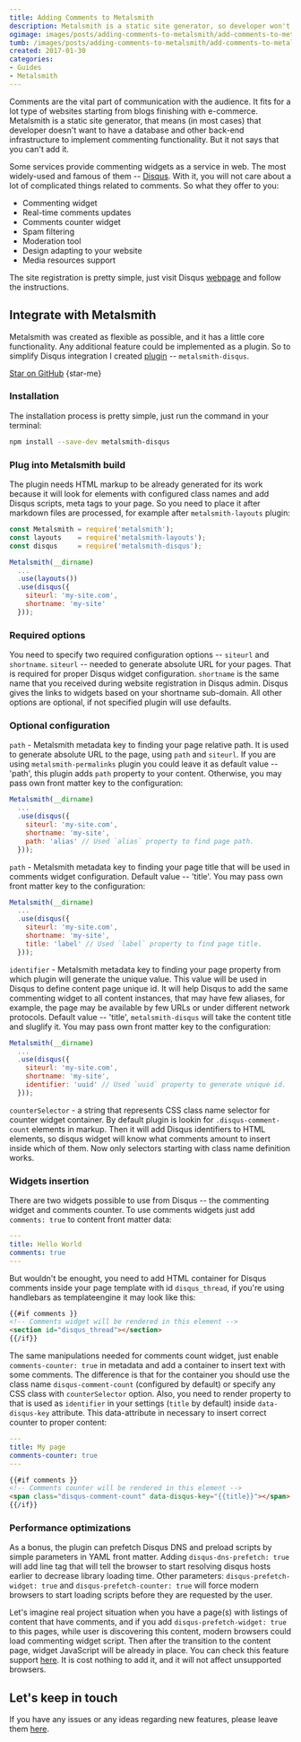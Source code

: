 ```yaml
---
title: Adding Comments to Metalsmith
description: Metalsmith is a static site generator, so developer won't to implement commenting functionality from scratch.
ogimage: images/posts/adding-comments-to-metalsmith/add-comments-to-metalsmith-project-og.jpg
tumb: /images/posts/adding-comments-to-metalsmith/add-comments-to-metalsmith-project
created: 2017-01-30
categories:
- Guides
- Metalsmith
---
```


Comments are the vital part of communication with the audience. It fits for a lot type of websites starting from blogs finishing with e-commerce. Metalsmith is a static site generator, that means (in most cases) that developer doesn't want to have a database and other back-end infrastructure to implement commenting functionality. But it not says that you can't add it.

Some services provide commenting widgets as a service in web. The most widely-used and famous of them -- [Disqus](https://disqus.com/). With it, you will not care about a lot of complicated things related to comments. So what they offer to you:
- Commenting widget
- Real-time comments updates
- Comments counter widget
- Spam filtering
- Moderation tool
- Design adapting to your website
- Media resources support

The site registration is pretty simple, just visit Disqus [webpage](https://disqus.com/profile/signup/intent/) and follow the instructions.

## Integrate with Metalsmith
Metalsmith was created as flexible as possible, and it has a little core functionality. Any additional feature could be implemented as a plugin. So to simplify Disqus integration I created [plugin](https://github.com/vitaliy-bobrov/metalsmith-disqus) -- `metalsmith-disqus`.

[Star on GitHub](https://github.com/vitaliy-bobrov/metalsmith-disqus)
{star-me}

### Installation
The installation process is pretty simple, just run the command in your terminal:

```bash
npm install --save-dev metalsmith-disqus
```
### Plug into Metalsmith build
The plugin needs HTML markup to be already generated for its work because it will look for elements with configured class names and add Disqus scripts, meta tags to your page. So you need to place it after markdown files are processed, for example after `metalsmith-layouts` plugin:

```js
const Metalsmith = require('metalsmith');
const layouts    = require('metalsmith-layouts');
const disqus     = require('metalsmith-disqus');

Metalsmith(__dirname)
  ...
  .use(layouts())
  .use(disqus({
    siteurl: 'my-site.com',
    shortname: 'my-site'
  }));
```

### Required options
You need to specify two required configuration options -- `siteurl` and `shortname`. `siteurl` -- needed to generate absolute URL for your pages. That is required for proper Disqus widget configuration. `shortname` is the same name that you received during website registration in Disqus admin. Disqus gives the links to widgets based on your shortname sub-domain. All other options are optional, if not specified plugin will use defaults.

### Optional configuration
`path` - Metalsmith metadata key to finding your page relative path. It is used to generate absolute URL to the page, using `path` and `siteurl`. If you are using `metalsmith-permalinks` plugin you could leave it as default value -- 'path', this plugin adds `path` property to your content. Otherwise, you may pass own front matter key to the configuration:

```js
Metalsmith(__dirname)
  ...
  .use(disqus({
    siteurl: 'my-site.com',
    shortname: 'my-site',
    path: 'alias' // Used `alias` property to find page path.
  }));
```

`path` - Metalsmith metadata key to finding your page title that will be used in comments widget configuration. Default value -- 'title'. You may pass own front matter key to the configuration:

```js
Metalsmith(__dirname)
  ...
  .use(disqus({
    siteurl: 'my-site.com',
    shortname: 'my-site',
    title: 'label' // Used `label` property to find page title.
  }));
```

`identifier` - Metalsmith metadata key to finding your page property from which plugin will generate the unique value. This value will be used in Disqus to define content page unique id. It will help Disqus to add the same commenting widget to all content instances, that may have few aliases, for example, the page may be available by few URLs or under different network protocols. Default value -- 'title', `metalsmith-disqus` will take the content title and sluglify it. You may pass own front matter key to the configuration:

```js
Metalsmith(__dirname)
  ...
  .use(disqus({
    siteurl: 'my-site.com',
    shortname: 'my-site',
    identifier: 'uuid' // Used `uuid` property to generate unique id.
  }));
```

`counterSelector` - a string that represents CSS class name selector for counter widget container. By default plugin is lookin for `.disqus-comment-count` elements in markup. Then it will add Disqus identifiers to HTML elements, so disqus widget will know what comments amount to insert inside which of them. Now only selectors starting with class name definition works.

### Widgets insertion

There are two widgets possible to use from Disqus -- the commenting widget and comments counter. To use comments widgets just add `comments: true` to content front matter data:

```yaml
---
title: Hello World
comments: true
---
```

But wouldn't be enought, you need to add HTML container for Disqus comments inside your page template with id `disqus_thread`, if you're using handlebars as templateengine it may look like this:

```html
{{#if comments }}
<!-- Comments widget will be rendered in this element -->
<section id="disqus_thread"></section>
{{/if}}
```

The same manipulations needed for comments count widget, just enable `comments-counter: true` in metadata and add a container to insert text with some comments. The difference is that for the container you should use the class name `disqus-comment-count` (configured by default) or specify any CSS class with `counterSelector` option. Also, you need to render property to that is used as `identifier` in your settings (`title` by default) inside `data-disqus-key` attribute. This data-attribute in necessary to insert correct counter to proper content:

```yaml
---
title: My page
comments-counter: true
---
```

```html
{{#if comments }}
<!-- Comments counter will be rendered in this element -->
<span class="disqus-comment-count" data-disqus-key="{{title}}"></span>
{{/if}}
```

### Performance optimizations
As a bonus, the plugin can prefetch Disqus DNS and preload scripts by simple parameters in YAML front matter. Adding `disqus-dns-prefetch: true` will add line tag that will tell the browser to start resolving disqus hosts earlier to decrease library loading time. Other parameters: `disqus-prefetch-widget: true` and `disqus-prefetch-counter: true` will force modern browsers to start loading scripts before they are requested by the user.

Let's imagine real project situation when you have a page(s) with listings of content that have comments, and if you add `disqus-prefetch-widget: true` to this pages, while user is discovering this content, modern browsers could load commenting widget script. Then after the transition to the content page, widget JavaScript will be already in place. You can check this feature support [here](http://caniuse.com/#feat=link-rel-prefetch). It is cost nothing to add it, and it will not affect unsupported browsers.

## Let's keep in touch
If you have any issues or any ideas regarding new features, please leave them [here](https://github.com/vitaliy-bobrov/metalsmith-disqus/issues).
